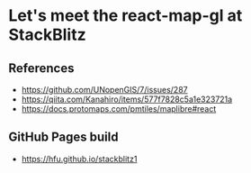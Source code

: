 # Let's meet the react-map-gl at StackBlitz

## References
- https://github.com/UNopenGIS/7/issues/287
- https://qiita.com/Kanahiro/items/577f7828c5a1e323721a
- https://docs.protomaps.com/pmtiles/maplibre#react

## GitHub Pages build
- https://hfu.github.io/stackblitz1
